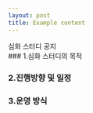 ```yaml
---
layout: post
title: Example content
---
```



<div class="message">
  심화 스터디 공지
</div>
### 1.심화 스터디의 목적

### 2.진행방향 및 일정


### 3.운영 방식


